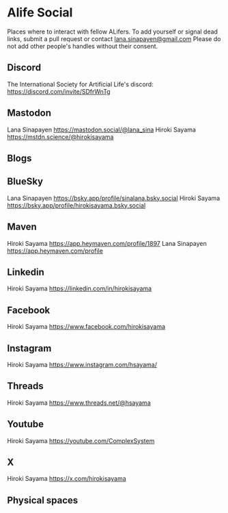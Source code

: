 # Alife Social
Places where to interact with fellow ALifers. To add yourself or signal dead links, submit a pull request or contact lana.sinapayen@gmail.com
Please do not add other people's handles without their consent.

## Discord

The International Society for Artificial Life's discord: https://discord.com/invite/SDfrWnTg

## Mastodon

Lana Sinapayen https://mastodon.social/@lana_sina
Hiroki Sayama https://mstdn.science/@hirokisayama

## Blogs

## BlueSky

Lana Sinapayen https://bsky.app/profile/sinalana.bsky.social
Hiroki Sayama https://bsky.app/profile/hirokisayama.bsky.social

## Maven

Hiroki Sayama https://app.heymaven.com/profile/1897
Lana Sinapayen https://app.heymaven.com/profile

## Linkedin

Hiroki Sayama https://linkedin.com/in/hirokisayama

## Facebook

Hiroki Sayama https://www.facebook.com/hirokisayama

## Instagram

Hiroki Sayama https://www.instagram.com/hsayama/

## Threads

Hiroki Sayama https://www.threads.net/@hsayama

## Youtube

Hiroki Sayama https://youtube.com/ComplexSystem

## X

Hiroki Sayama https://x.com/hirokisayama

## Physical spaces
